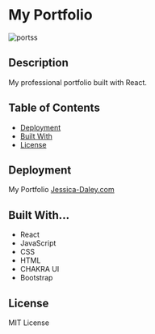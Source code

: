 # My Portfolio



![portss](https://user-images.githubusercontent.com/79805880/152855391-3882ed68-6d09-4bb4-9526-f6f9dd866927.png)


## Description 

  
My professional portfolio built with React. 




  
 
  ## Table of Contents

  * [Deployment](#deployment)
  * [Built With](#built-with)
  * [License](#license)
 
  
  ## Deployment
My Portfolio <a href="https://jessicaldaley.github.io/my-portfolio/">Jessica-Daley.com</a>
  
  ## Built With...
  * React
  * JavaScript
  * CSS
  * HTML
  * CHAKRA UI
  * Bootstrap
  

  ## License 
  
  MIT License 
  



 
